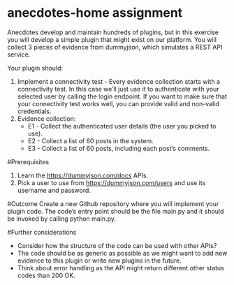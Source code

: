 # anecdotes-home assignment
 
Anecdotes develop and maintain hundreds of plugins, but in this exercise you will develop a
simple plugin that might exist on our platform. You will collect 3 pieces of evidence from
dummyjson, which simulates a REST API service.

Your plugin should:
1. Implement a connectivity test - Every evidence collection starts with a connectivity test.
In this case we’ll just use it to authenticate with your selected user by calling the login
endpoint. If you want to make sure that your connectivity test works well, you can
provide valid and non-valid credentials.
2. Evidence collection:
    - E1 - Collect the authenticated user details (the user you picked to use).
    - E2 - Collect a list of 60 posts in the system.
    - E3 - Collect a list of 60 posts, including each post’s comments.

#Prerequisites
1. Learn the https://dummyjson.com/docs APIs.
2. Pick a user to use from https://dummyjson.com/users and use its username and
password.

#Outcome
Create a new Github repository where you will implement your plugin code. The code’s entry
point should be the file main.py and it should be invoked by calling python main.py.

#Further considerations
- Consider how the structure of the code can be used with other APIs?
- The code should be as generic as possible as we might want to add new evidence to
this plugin or write new plugins in the future.
- Think about error handling as the API might return different other status codes than 200
OK.
